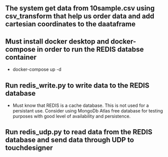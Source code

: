 ## The system get data from 10sample.csv using csv_transform that help us order data and add cartesian coordinates to the daataframe

## Must install docker desktop and docker-compose in order to run the REDIS databse container
- docker-compose up -d

## Run redis_write.py to write data to the REDIS database

- Must know that REDIS is a cache database. This is not used for a persistant use. Consider using MongoDb Atlas free database for testing purposes with good level of availability and persistence. 

## Run redis_udp.py to read data from the REDIS database and send data through UDP to touchdesigner
